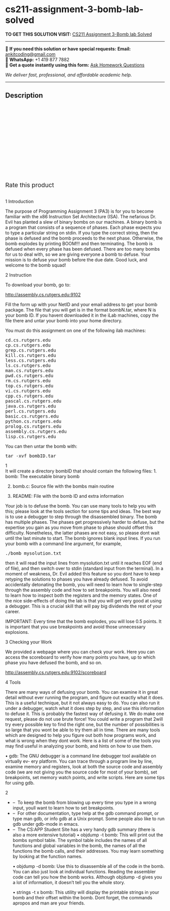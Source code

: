# cs211-assignment-3-bomb-lab-solved
**TO GET THIS SOLUTION VISIT:** [CS211 Assignment 3-Bomb lab Solved](https://www.ankitcodinghub.com/product/cs211-assignment-3-bomb-lab-solved-2/)


---

📩 **If you need this solution or have special requests:** **Email:** ankitcoding@gmail.com  
📱 **WhatsApp:** +1 419 877 7882  
📄 **Get a quote instantly using this form:** [Ask Homework Questions](https://www.ankitcodinghub.com/services/ask-homework-questions/)

*We deliver fast, professional, and affordable academic help.*

---

<h2>Description</h2>



<div class="kk-star-ratings kksr-auto kksr-align-center kksr-valign-top" data-payload="{&quot;align&quot;:&quot;center&quot;,&quot;id&quot;:&quot;93354&quot;,&quot;slug&quot;:&quot;default&quot;,&quot;valign&quot;:&quot;top&quot;,&quot;ignore&quot;:&quot;&quot;,&quot;reference&quot;:&quot;auto&quot;,&quot;class&quot;:&quot;&quot;,&quot;count&quot;:&quot;0&quot;,&quot;legendonly&quot;:&quot;&quot;,&quot;readonly&quot;:&quot;&quot;,&quot;score&quot;:&quot;0&quot;,&quot;starsonly&quot;:&quot;&quot;,&quot;best&quot;:&quot;5&quot;,&quot;gap&quot;:&quot;4&quot;,&quot;greet&quot;:&quot;Rate this product&quot;,&quot;legend&quot;:&quot;0\/5 - (0 votes)&quot;,&quot;size&quot;:&quot;24&quot;,&quot;title&quot;:&quot;CS211 Assignment 3-Bomb lab Solved&quot;,&quot;width&quot;:&quot;0&quot;,&quot;_legend&quot;:&quot;{score}\/{best} - ({count} {votes})&quot;,&quot;font_factor&quot;:&quot;1.25&quot;}">

<div class="kksr-stars">

<div class="kksr-stars-inactive">
            <div class="kksr-star" data-star="1" style="padding-right: 4px">


<div class="kksr-icon" style="width: 24px; height: 24px;"></div>
        </div>
            <div class="kksr-star" data-star="2" style="padding-right: 4px">


<div class="kksr-icon" style="width: 24px; height: 24px;"></div>
        </div>
            <div class="kksr-star" data-star="3" style="padding-right: 4px">


<div class="kksr-icon" style="width: 24px; height: 24px;"></div>
        </div>
            <div class="kksr-star" data-star="4" style="padding-right: 4px">


<div class="kksr-icon" style="width: 24px; height: 24px;"></div>
        </div>
            <div class="kksr-star" data-star="5" style="padding-right: 4px">


<div class="kksr-icon" style="width: 24px; height: 24px;"></div>
        </div>
    </div>

<div class="kksr-stars-active" style="width: 0px;">
            <div class="kksr-star" style="padding-right: 4px">


<div class="kksr-icon" style="width: 24px; height: 24px;"></div>
        </div>
            <div class="kksr-star" style="padding-right: 4px">


<div class="kksr-icon" style="width: 24px; height: 24px;"></div>
        </div>
            <div class="kksr-star" style="padding-right: 4px">


<div class="kksr-icon" style="width: 24px; height: 24px;"></div>
        </div>
            <div class="kksr-star" style="padding-right: 4px">


<div class="kksr-icon" style="width: 24px; height: 24px;"></div>
        </div>
            <div class="kksr-star" style="padding-right: 4px">


<div class="kksr-icon" style="width: 24px; height: 24px;"></div>
        </div>
    </div>
</div>


<div class="kksr-legend" style="font-size: 19.2px;">
            <span class="kksr-muted">Rate this product</span>
    </div>
    </div>
<div class="page" title="Page 1">
<div class="layoutArea">
<div class="column">
&nbsp;

1 Introduction

The purpose of Programming Assignment 3 (PA3) is for you to become familiar with the x86 Instruction Set Architecture (ISA). The nefarious Dr. Evil has planted a slew of binary bombs on our machines. A binary bomb is a program that consists of a sequence of phases. Each phase expects you to type a particular string on stdin. If you type the correct string, then the phase is defused and the bomb proceeds to the next phase. Otherwise, the bomb explodes by printing BOOM!!! and then terminating. The bomb is defused when every phase has been defused. There are too many bombs for us to deal with, so we are giving everyone a bomb to defuse. Your mission is to defuse your bomb before the due date. Good luck, and welcome to the bomb squad!

2 Instruction

To download your bomb, go to:

http://assembly.cs.rutgers.edu:9102

Fill the form up with your NetID and your email address to get your bomb package. The file that you will get is in the format bombN.tar, where N is your bomb ID. If you havent downloaded it in the iLab machines, copy the file there and untar your bomb into your home directory.

You must do this assignment on one of the following ilab machines:

<pre>cd.cs.rutgers.edu
cp.cs.rutgers.edu
grep.cs.rutgers.edu
kill.cs.rutgers.edu
less.cs.rutgers.edu
ls.cs.rutgers.edu
man.cs.rutgers.edu
pwd.cs.rutgers.edu
rm.cs.rutgers.edu
top.cs.rutgers.edu
vi.cs.rutgers.edu
cpp.cs.rutgers.edu
pascal.cs.rutgers.edu
java.cs.rutgers.edu
perl.cs.rutgers.edu
basic.cs.rutgers.edu
python.cs.rutgers.edu
prolog.cs.rutgers.edu
assembly.cs.rutgers.edu
lisp.cs.rutgers.edu
</pre>
You can then untar the bomb with:

<pre>tar -xvf bombID.tar
</pre>
</div>
</div>
<div class="layoutArea">
<div class="column">
1

</div>
</div>
</div>
<div class="page" title="Page 2">
<div class="layoutArea">
<div class="column">
It will create a directory bombID that should contain the following files: 1. bomb: The executable binary bomb

2. bomb.c: Source file with the bombs main routine

3. README: File with the bomb ID and extra information

Your job is to defuse the bomb. You can use many tools to help you with this; please look at the tools section for some tips and ideas. The best way is to use a debugger to step through the disassembled binary. The bomb has multiple phases. The phases get progressively harder to defuse, but the expertise you gain as you move from phase to phase should offset this difficulty. Nonetheless, the latter phases are not easy, so please dont wait until the last minute to start. The bomb ignores blank input lines. If you run your bomb with a command line argument, for example,

<pre>./bomb mysolution.txt
</pre>
then it will read the input lines from mysolution.txt until it reaches EOF (end of file), and then switch over to stdin (standard input from the terminal). In a moment of weakness, Dr. Evil added this feature so you dont have to keep retyping the solutions to phases you have already defused. To avoid accidentally detonating the bomb, you will need to learn how to single-step through the assembly code and how to set breakpoints. You will also need to learn how to inspect both the registers and the memory states. One of the nice side-effects of doing the lab is that you will get very good at using a debugger. This is a crucial skill that will pay big dividends the rest of your career.

IMPORTANT: Every time that the bomb explodes, you will lose 0.5 points. It is important that you use breakpoints and avoid those unnecessary explosions.

3 Checking your Work

We provided a webpage where you can check your work. Here you can access the scoreboard to verify how many points you have, up to which phase you have defused the bomb, and so on.

http://assembly.cs.rutgers.edu:9102/scoreboard

4 Tools

There are many ways of defusing your bomb. You can examine it in great detail without ever running the program, and figure out exactly what it does. This is a useful technique, but it not always easy to do. You can also run it under a debugger, watch what it does step by step, and use this information to defuse it. This is probably the fastest way of defusing it. We do make one request, please do not use brute force! You could write a program that 2will try every possible key to find the right one, but the number of possibilities is so large that you wont be able to try them all in time. There are many tools which are designed to help you figure out both how programs work, and what is wrong when they dont work. Here is a list of some of the tools you may find useful in analyzing your bomb, and hints on how to use them.

• gdb: The GNU debugger is a command line debugger tool available on virtually ev- ery platform. You can trace through a program line by line, examine memory and registers, look at both the source code and assembly code (we are not giving you the source code for most of your bomb), set breakpoints, set memory watch points, and write scripts. Here are some tips for using gdb.

</div>
</div>
<div class="layoutArea">
<div class="column">
2

</div>
</div>
</div>
<div class="page" title="Page 3">
<div class="layoutArea">
<div class="column">
<ul>
<li>– &nbsp;To keep the bomb from blowing up every time you type in a wrong input, youll want to learn how to set breakpoints.</li>
<li>– &nbsp;For other documentation, type help at the gdb command prompt, or type man gdb, or info gdb at a Unix prompt. Some people also like to run gdb under gdb-mode in emacs.</li>
<li>– &nbsp;The CS:APP Student Site has a very handy gdb summary (there is also a more extensive tutorial)
• objdump -t bomb: This will print out the bombs symbol table. The symbol table includes the names of all functions and global variables in the bomb, the names of all the functions the bomb calls, and their addresses. You may learn something by looking at the function names.

• objdump -d bomb: Use this to disassemble all of the code in the bomb. You can also just look at individual functions. Reading the assembler code can tell you how the bomb works. Although objdump -d gives you a lot of information, it doesn’t tell you the whole story.

• strings -t x bomb: This utility will display the printable strings in your bomb and their offset within the bomb. Dont forget, the commands apropos and man are your friends.
</li>
</ul>
</div>
</div>
</div>
